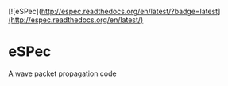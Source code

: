 [![eSPec](http://espec.readthedocs.org/en/latest/?badge=latest](http://espec.readthedocs.org/en/latest/)

# eSPec
A wave packet propagation code
